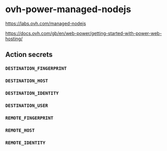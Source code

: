 # ovh-power-managed-nodejs

https://labs.ovh.com/managed-nodejs

https://docs.ovh.com/gb/en/web-power/getting-started-with-power-web-hosting/

## Action secrets

### `DESTINATION_FINGERPRINT`

### `DESTINATION_HOST`

### `DESTINATION_IDENTITY`

### `DESTINATION_USER`

### `REMOTE_FINGERPRINT`

### `REMOTE_HOST`

### `REMOTE_IDENTITY`


